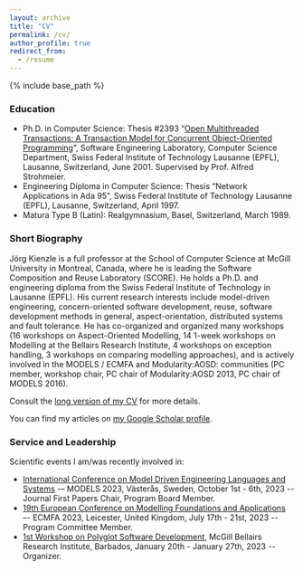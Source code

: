 ```yaml
---
layout: archive
title: "CV"
permalink: /cv/
author_profile: true
redirect_from:
  - /resume
---
```


{% include base_path %}

### Education

* Ph.D. in Computer Science: Thesis #2393 “[Open Multithreaded Transactions: A Transaction Model for Concurrent Object-Oriented Programming](https://infoscience.epfl.ch/record/32869?ln=en)”, Software Engineering Laboratory, Computer Science Department, Swiss Federal Institute of Technology Lausanne (EPFL), Lausanne, Switzerland, June 2001. Supervised by Prof. Alfred Strohmeier.
* Engineering Diploma in Computer Science: Thesis “Network Applications in Ada 95”, Swiss Federal Institute of Technology Lausanne (EPFL), Lausanne, Switzerland, April 1997.
* Matura Type B (Latin): Realgymnasium, Basel, Switzerland, March 1989.

### Short Biography

Jörg Kienzle is a full professor at the School of Computer Science at McGill University in Montreal, Canada, where he is leading the Software Composition and Reuse Laboratory (SCORE). He holds a Ph.D. and engineering diploma from the Swiss Federal Institute of Technology in Lausanne (EPFL). His current research interests include model-driven engineering, concern-oriented software development, reuse, software development methods in general, aspect-orientation, distributed systems and fault tolerance. He has co-organized and organized many workshops (16 workshops on Aspect-Oriented Modelling, 14 1-week workshops on Modelling at the Bellairs Research Institute, 4 workshops on exception handling, 3 workshops on comparing modelling approaches), and is actively involved in the MODELS / ECMFA and Modularity:AOSD:<Programming> communities (PC member, workshop chair, PC chair of Modularity:AOSD 2013, PC chair of MODELS 2016).

Consult the [long version of my CV](/files/joerg_kienzle_cv.pdf) for more details.

You can find my articles on [my Google Scholar profile](https://scholar.google.com/citations?user=INUL3eEAAAAJ&hl=en).

### Service and Leadership

Scientific events I am/was recently involved in:

* [International Conference on Model Driven Engineering Languages and Systems](https://conf.researchr.org/home/models-2023) -– MODELS 2023, Västerås, Sweden, October 1st - 6th, 2023 -- Journal First Papers Chair, Program Board Member.
* [19th European Conference on Modelling Foundations and Applications](https://conf.researchr.org/home/ecmfa-2023) –- ECMFA 2023, Leicester, United Kingdom, July 17th - 21st, 2023 -- Program Committee Member.
* [1st Workshop on Polyglot Software Development](https://bellairs2023.ece.mcgill.ca), McGill Bellairs Research Institute, Barbados, January 20th - January 27th, 2023 -- Organizer.